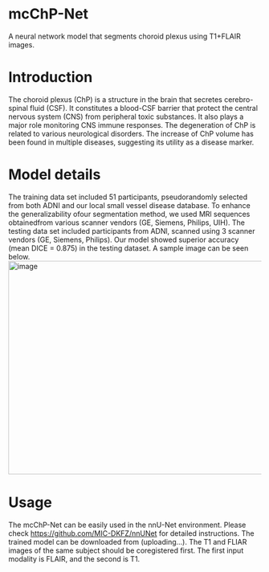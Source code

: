 # mcChP-Net
A neural network model that segments choroid plexus using T1+FLAIR images. 

# Introduction
The choroid plexus (ChP) is a structure in the brain that secretes cerebro-spinal fluid (CSF). It constitutes a blood-CSF barrier that protect the central nervous system (CNS) from peripheral toxic substances. It also plays a major role monitoring CNS immune responses. The degeneration of ChP is related to various neurological disorders. The increase of ChP volume has been found in multiple diseases, suggesting its utility as a disease marker.

# Model details
The training data set included 51 participants, pseudorandomly selected from both ADNI and our local small vessel disease database. To enhance the generalizability ofour segmentation method, we used MRl sequences obtainedfrom various scanner vendors (GE, Siemens, Philips, UIH). The testing data set included participants from ADNl, scanned using 3 scanner vendors (GE, Siemens, Philips). Our model showed superior accuracy (mean DICE = 0.875) in the testing dataset. A sample image can be seen below.
<img width="814" height="425" alt="image" src="https://github.com/user-attachments/assets/0ddcfb66-e548-4dab-834f-f757d4811120" />


# Usage
The mcChP-Net can be easily used in the nnU-Net environment. Please check https://github.com/MIC-DKFZ/nnUNet for detailed instructions. The trained model can be downloaded from (uploading...). 
The T1 and FLIAR images of the same subject should be coregistered first. The first input modality is FLAIR, and the second is T1.
